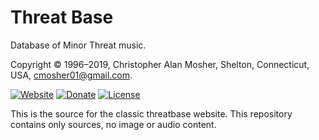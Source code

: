 Threat Base
===========

Database of Minor Threat music.

Copyright © 1996–2019, Christopher Alan Mosher, Shelton, Connecticut, USA, <cmosher01@gmail.com>.

[![Website](https://img.shields.io/website/https/cmosher01.github.io/threatbase.svg)](https://cmosher01.github.io/threatbase)
[![Donate](https://img.shields.io/badge/Donate-PayPal-green.svg)](https://www.paypal.com/cgi-bin/webscr?cmd=_s-xclick&hosted_button_id=CVSSQ2BWDCKQ2)
[![License](https://img.shields.io/github/license/cmosher01/DskToWoz2.svg)](https://www.gnu.org/licenses/gpl.html)

This is the source for the classic threatbase website. This repository contains only
sources, no image or audio content.
